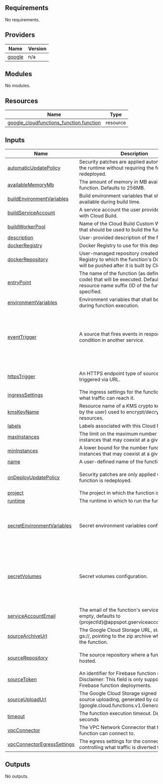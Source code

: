 <!-- BEGIN_TF_DOCS -->
## Requirements

No requirements.

## Providers

| Name | Version |
|------|---------|
| <a name="provider_google"></a> [google](#provider\_google) | n/a |

## Modules

No modules.

## Resources

| Name | Type |
|------|------|
| [google_cloudfunctions_function.function](https://registry.terraform.io/providers/hashicorp/google/latest/docs/resources/cloudfunctions_function) | resource |

## Inputs

| Name | Description | Type | Default | Required |
|------|-------------|------|---------|:--------:|
| <a name="input_automaticUpdatePolicy"></a> [automaticUpdatePolicy](#input\_automaticUpdatePolicy) | Security patches are applied automatically to the runtime without requiring the function to be redeployed. | `object({})` | `null` | no |
| <a name="input_availableMemoryMb"></a> [availableMemoryMb](#input\_availableMemoryMb) | The amount of memory in MB available for a function. Defaults to 256MB. | `number` | `null` | no |
| <a name="input_buildEnvironmentVariables"></a> [buildEnvironmentVariables](#input\_buildEnvironmentVariables) | Build environment variables that shall be available during build time. | `map(string)` | `null` | no |
| <a name="input_buildServiceAccount"></a> [buildServiceAccount](#input\_buildServiceAccount) | A service account the user provides for use with Cloud Build. | `string` | `null` | no |
| <a name="input_buildWorkerPool"></a> [buildWorkerPool](#input\_buildWorkerPool) | Name of the Cloud Build Custom Worker Pool that should be used to build the function. | `string` | `null` | no |
| <a name="input_description"></a> [description](#input\_description) | User-provided description of the function. | `string` | `null` | no |
| <a name="input_dockerRegistry"></a> [dockerRegistry](#input\_dockerRegistry) | Docker Registry to use for this deployment. | `string` | `null` | no |
| <a name="input_dockerRepository"></a> [dockerRepository](#input\_dockerRepository) | User-managed repository created in Artifact Registry to which the function's Docker image will be pushed after it is built by Cloud Build. | `string` | `null` | no |
| <a name="input_entryPoint"></a> [entryPoint](#input\_entryPoint) | The name of the function (as defined in source code) that will be executed. Defaults to the resource name suffix (ID of the function), if not specified. | `string` | `null` | no |
| <a name="input_environmentVariables"></a> [environmentVariables](#input\_environmentVariables) | Environment variables that shall be available during function execution. | `map(string)` | `null` | no |
| <a name="input_eventTrigger"></a> [eventTrigger](#input\_eventTrigger) | A source that fires events in response to a condition in another service. | <pre>object({<br/>    eventType = string<br/>    resource  = string<br/>    service   = string<br/>    failurePolicy = optional(object({<br/>      retry = object({})<br/>    }), null)<br/>  })</pre> | `null` | no |
| <a name="input_httpsTrigger"></a> [httpsTrigger](#input\_httpsTrigger) | An HTTPS endpoint type of source that can be triggered via URL. | <pre>object({<br/>    securityLevel = string<br/>  })</pre> | `null` | no |
| <a name="input_ingressSettings"></a> [ingressSettings](#input\_ingressSettings) | The ingress settings for the function, controlling what traffic can reach it. | `string` | `null` | no |
| <a name="input_kmsKeyName"></a> [kmsKeyName](#input\_kmsKeyName) | Resource name of a KMS crypto key (managed by the user) used to encrypt/decrypt function resources. | `string` | `null` | no |
| <a name="input_labels"></a> [labels](#input\_labels) | Labels associated with this Cloud Function. | `map(string)` | `null` | no |
| <a name="input_maxInstances"></a> [maxInstances](#input\_maxInstances) | The limit on the maximum number of function instances that may coexist at a given time. | `number` | `null` | no |
| <a name="input_minInstances"></a> [minInstances](#input\_minInstances) | A lower bound for the number function instances that may coexist at a given time. | `number` | `null` | no |
| <a name="input_name"></a> [name](#input\_name) | A user-defined name of the function | `string` | n/a | yes |
| <a name="input_onDeployUpdatePolicy"></a> [onDeployUpdatePolicy](#input\_onDeployUpdatePolicy) | Security patches are only applied when a function is redeployed. | <pre>object({<br/>    runtimeVersion = string<br/>  })</pre> | `null` | no |
| <a name="input_project"></a> [project](#input\_project) | The project in which the function is created | `string` | n/a | yes |
| <a name="input_runtime"></a> [runtime](#input\_runtime) | The runtime in which to run the function. | `string` | `null` | no |
| <a name="input_secretEnvironmentVariables"></a> [secretEnvironmentVariables](#input\_secretEnvironmentVariables) | Secret environment variables configuration. | <pre>list(object({<br/>    key       = string<br/>    projectId = string<br/>    secret    = string<br/>    version   = string<br/>  }))</pre> | `null` | no |
| <a name="input_secretVolumes"></a> [secretVolumes](#input\_secretVolumes) | Secret volumes configuration. | <pre>list(object({<br/>    mountPath = string<br/>    projectId = string<br/>    secret    = string<br/>    versions = list(object({<br/>      version = string<br/>      path    = string<br/>    }))<br/>  }))</pre> | `null` | no |
| <a name="input_serviceAccountEmail"></a> [serviceAccountEmail](#input\_serviceAccountEmail) | The email of the function's service account. If empty, defaults to {projectId}@appspot.gserviceaccount.com. | `string` | `null` | no |
| <a name="input_sourceArchiveUrl"></a> [sourceArchiveUrl](#input\_sourceArchiveUrl) | The Google Cloud Storage URL, starting with gs://, pointing to the zip archive which contains the function. | `string` | `null` | no |
| <a name="input_sourceRepository"></a> [sourceRepository](#input\_sourceRepository) | The source repository where a function is hosted. | <pre>object({<br/>    url = string<br/>  })</pre> | `null` | no |
| <a name="input_sourceToken"></a> [sourceToken](#input\_sourceToken) | An identifier for Firebase function sources. Disclaimer: This field is only supported for Firebase function deployments. | `string` | `null` | no |
| <a name="input_sourceUploadUrl"></a> [sourceUploadUrl](#input\_sourceUploadUrl) | The Google Cloud Storage signed URL used for source uploading, generated by calling [google.cloud.functions.v1.GenerateUploadUrl]. | `string` | `null` | no |
| <a name="input_timeout"></a> [timeout](#input\_timeout) | The function execution timeout. Defaults to 60 seconds | `string` | `null` | no |
| <a name="input_vpcConnector"></a> [vpcConnector](#input\_vpcConnector) | The VPC Network Connector that this cloud function can connect to. | `string` | `null` | no |
| <a name="input_vpcConnectorEgressSettings"></a> [vpcConnectorEgressSettings](#input\_vpcConnectorEgressSettings) | The egress settings for the connector, controlling what traffic is diverted through it. | `string` | `null` | no |

## Outputs

No outputs.
<!-- END_TF_DOCS -->
